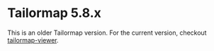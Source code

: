 Tailormap 5.8.x
========

This is an older Tailormap version. For the current version, checkout [tailormap-viewer](https://github.com/Tailormap/tailormap-viewer).
